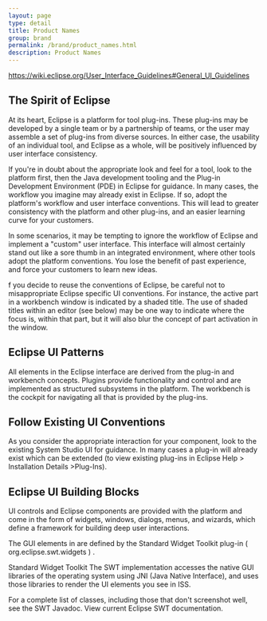 ```yaml
---
layout: page
type: detail
title: Product Names
group: brand
permalink: /brand/product_names.html
description: Product Names
---
```



https://wiki.eclipse.org/User_Interface_Guidelines#General_UI_Guidelines

## The Spirit of Eclipse
At its heart, Eclipse is a platform for tool plug-ins. These plug-ins may be developed by a single team or by a partnership of teams, or the user may assemble a set of plug-ins from diverse sources. In either case, the usability of an individual tool, and Eclipse as a whole, will be positively influenced by user interface consistency.

If you're in doubt about the appropriate look and feel for a tool, look to the platform first, then the Java development tooling and the Plug-in Development Environment (PDE) in Eclipse for guidance. In many cases, the workflow you imagine may already exist in Eclipse. If so, adopt the platform's workflow and user interface conventions. This will lead to greater consistency with the platform and other plug-ins, and an easier learning curve for your customers.

In some scenarios, it may be tempting to ignore the workflow of Eclipse and implement a "custom" user interface. This interface will almost certainly stand out like a sore thumb in an integrated environment, where other tools adopt the platform conventions. You lose the benefit of past experience, and force your customers to learn new ideas.

f you decide to reuse the conventions of Eclipse, be careful not to misappropriate Eclipse specific UI conventions. For instance, the active part in a workbench window is indicated by a shaded title. The use of shaded titles within an editor (see below) may be one way to indicate where the focus is, within that part, but it will also blur the concept of part activation in the window.

## Eclipse UI Patterns
All elements in the Eclipse interface are derived from the plug-in and workbench concepts. Plugins provide functionality and control and are implemented as structured subsystems in the platform.  The workbench is the cockpit for navigating all that is provided by the plug-ins.  

## Follow Existing UI Conventions
As you consider the appropriate interaction for your component, look to the existing System Studio UI for guidance.  In many cases a plug-in will already exist which can be extended (to view existing plug-ins in Eclipse Help > Installation Details >Plug-Ins). 

## Eclipse UI Building Blocks
UI controls and Eclipse components are provided with the platform and come in the form of widgets, windows, dialogs, menus, and wizards, which define a framework for building deep user interactions.

 
The GUI elements in are defined by the Standard Widget Toolkit plug-in ( org.eclipse.swt.widgets ) .  

Standard Widget Toolkit
The SWT implementation accesses the native GUI libraries of the operating system using JNI (Java Native Interface), and uses those libraries to render the UI elements you see in ISS.

For a complete list of classes, including those that don't screenshot well, see the SWT Javadoc. 
View current Eclipse SWT documentation. 

 
